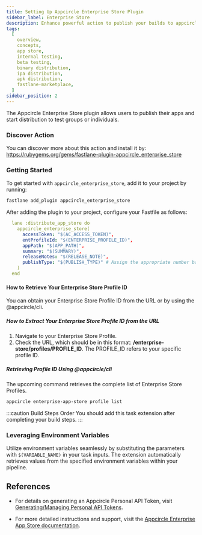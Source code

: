 ```yaml
---
title: Setting Up Appcircle Enterprise Store Plugin
sidebar_label: Enterprise Store
description: Enhance powerful action to publish your builds to appcircle app store with fastlane
tags:
  [
    overview,
    concepts,
    app store,
    internal testing,
    beta testing,
    binary distribution,
    ipa distribution,
    apk distribution,
    fastlane-marketplace,
  ]
sidebar_position: 2
---
```


The Appcircle Enterprise Store plugin allows users to publish their apps and start distribution to test groups or individuals.

### Discover Action

You can discover more about this action and install it by:
https://rubygems.org/gems/fastlane-plugin-appcircle_enterprise_store

### Getting Started

To get started with `appcircle_enterprise_store`, add it to your project by running:

```bash
fastlane add_plugin appcircle_enterprise_store
```

After adding the plugin to your project, configure your Fastfile as follows:

```yml
  lane :distribute_app_store do
    appcircle_enterprise_store(
      accessToken: "$(AC_ACCESS_TOKEN)",
      entProfileId: "$(ENTERPRISE_PROFILE_ID)",
      appPath: "$(APP_PATH)",
      summary: "$(SUMMARY)",
      releaseNotes: "$(RELEASE_NOTE)",
      publishType: "$(PUBLISH_TYPE)" # Assign the appropriate number based on the status: None (0), Beta (1), Live (2)
    )
  end
```

#### How to Retrieve Your Enterprise Store Profile ID

You can obtain your Enterprise Store Profile ID from the URL or by using the @appcircle/cli.

##### How to Extract Your Enterprise Store Profile ID from the URL

1. Navigate to your Enterprise Store Profile.
2. Check the URL, which should be in this format: **/enterprise-store/profiles/PROFILE_ID**. The PROFILE_ID refers to your specific profile ID.

##### Retrieving Profile ID Using @appcircle/cli

The upcoming command retrieves the complete list of Enterprise Store Profiles.

```bash
appcircle enterprise-app-store profile list
```

:::caution Build Steps Order
You should add this task extension after completing your build steps.
:::

### Leveraging Environment Variables

Utilize environment variables seamlessly by substituting the parameters with `$(VARIABLE_NAME)` in your task inputs. The extension automatically retrieves values from the specified environment variables within your pipeline.

## References

- For details on generating an Appcircle Personal API Token, visit [Generating/Managing Personal API Tokens](/appcircle-api/api-authentication#generatingmanaging-the-personal-api-tokens).

- For more detailed instructions and support, visit the [Appcircle Enterprise App Store documentation](https://appcircle.io/enterprise-app-store).
